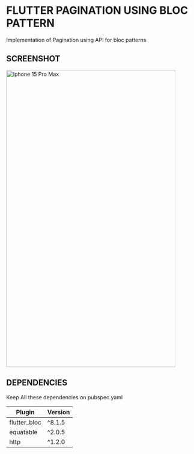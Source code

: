 # FLUTTER PAGINATION USING BLOC PATTERN

Implementation of Pagination using API for bloc patterns

## SCREENSHOT

<img src="https://github.com/abircse/FlutterBlocPagination/assets/22006238/59db9d3a-8069-4004-9750-2b35a7473d8f" width="450" height="790" alt="Iphone 15 Pro Max">


## DEPENDENCIES

Keep All these dependencies on pubspec.yaml

| Plugin | Version                        |
| ------ |--------------------------------|
| flutter_bloc | ^8.1.5 |
| equatable | ^2.0.5 |
| http | ^1.2.0 |
